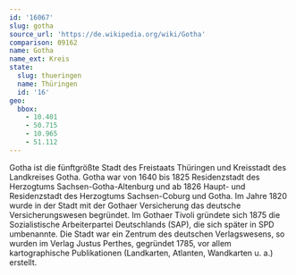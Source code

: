 ```yaml
---
id: '16067'
slug: gotha
source_url: 'https://de.wikipedia.org/wiki/Gotha'
comparison: 09162
name: Gotha
name_ext: Kreis
state:
  slug: thueringen
  name: Thüringen
  id: '16'
geo:
  bbox:
    - 10.401
    - 50.715
    - 10.965
    - 51.112
---
```


Gotha ist die fünftgrößte Stadt des Freistaats Thüringen und Kreisstadt des Landkreises Gotha. Gotha war von 1640 bis 1825 Residenzstadt des Herzogtums Sachsen-Gotha-Altenburg und ab 1826 Haupt- und Residenzstadt des Herzogtums Sachsen-Coburg und Gotha. Im Jahre 1820 wurde in der Stadt mit der Gothaer Versicherung das deutsche Versicherungswesen begründet. Im Gothaer Tivoli gründete sich 1875 die Sozialistische Arbeiterpartei Deutschlands (SAP), die sich später in SPD umbenannte. Die Stadt war ein Zentrum des deutschen Verlagswesens, so wurden im Verlag Justus Perthes, gegründet 1785, vor allem kartographische Publikationen (Landkarten, Atlanten, Wandkarten u. a.) erstellt.
